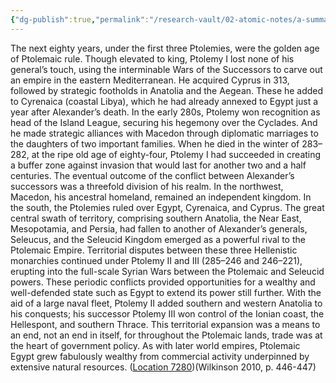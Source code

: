 ```yaml
---
{"dg-publish":true,"permalink":"/research-vault/02-atomic-notes/a-summary-of-ptolemaic-egypt-following-the-death-of-alexander-the-great/"}
---
```


The next eighty years, under the first three Ptolemies, were the golden age of Ptolemaic rule. Though elevated to king, Ptolemy I lost none of his general’s touch, using the interminable Wars of the Successors to carve out an empire in the eastern Mediterranean. He acquired Cyprus in 313, followed by strategic footholds in Anatolia and the Aegean. These he added to Cyrenaica (coastal Libya), which he had already annexed to Egypt just a year after Alexander’s death. In the early 280s, Ptolemy won recognition as head of the Island League, securing his hegemony over the Cyclades. And he made strategic alliances with Macedon through diplomatic marriages to the daughters of two important families. When he died in the winter of 283–282, at the ripe old age of eighty-four, Ptolemy I had succeeded in creating a buffer zone against invasion that would last for another two and a half centuries. The eventual outcome of the conflict between Alexander’s successors was a threefold division of his realm. In the northwest, Macedon, his ancestral homeland, remained an independent kingdom. In the south, the Ptolemies ruled over Egypt, Cyrenaica, and Cyprus. The great central swath of territory, comprising southern Anatolia, the Near East, Mesopotamia, and Persia, had fallen to another of Alexander’s generals, Seleucus, and the Seleucid Kingdom emerged as a powerful rival to the Ptolemaic Empire. Territorial disputes between these three Hellenistic monarchies continued under Ptolemy II and III (285–246 and 246–221), erupting into the full-scale Syrian Wars between the Ptolemaic and Seleucid powers. These periodic conflicts provided opportunities for a wealthy and well-defended state such as Egypt to extend its power still further. With the aid of a large naval fleet, Ptolemy II added southern and western Anatolia to his conquests; his successor Ptolemy III won control of the Ionian coast, the Hellespont, and southern Thrace. This territorial expansion was a means to an end, not an end in itself, for throughout the Ptolemaic lands, trade was at the heart of government policy. As with later world empires, Ptolemaic Egypt grew fabulously wealthy from commercial activity underpinned by extensive natural resources. ([Location 7280](https://readwise.io/to_kindle?action=open&asin=B004FGMZAI&location=7280))(Wilkinson 2010, p. 446-447)